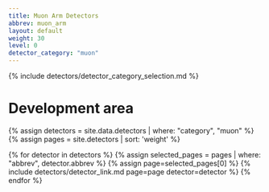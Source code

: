 ```yaml
---
title: Muon Arm Detectors
abbrev: muon_arm
layout: default
weight: 30
level: 0
detector_category: "muon"
---
```

{% include detectors/detector_category_selection.md %}

# Development area

{% assign detectors = site.data.detectors | where: "category", "muon" %}
{% assign pages = site.detectors | sort: 'weight' %}

{% for detector in detectors %}
{% assign selected_pages = pages | where: "abbrev", detector.abbrev %}
{% assign page=selected_pages[0] %}
{% include detectors/detector_link.md page=page detector=detector %}
{% endfor %}

